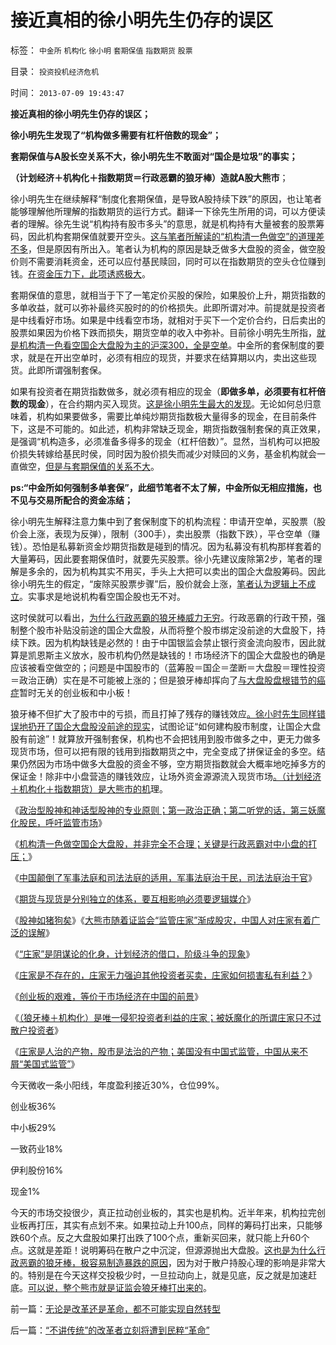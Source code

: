 # 接近真相的徐小明先生仍存的误区

标签： `中金所` `机构化` `徐小明` `套期保值` `指数期货` `股票` 

目录： `投资投机经济危机`

时间： `2013-07-09 19:43:47`

**接近真相的徐小明先生仍存的误区；**

**徐小明先生发现了“机构做多需要有杠杆倍数的现金”；**

**套期保值与A股长空关系不大，徐小明先生不敢面对“国企是垃圾”的事实；**

**（计划经济＋机构化＋指数期货＝行政恶霸的狼牙棒）造就A股大熊市**；

徐小明先生在继续解释“制度化套期保值，是导致A股持续下跌”的原因，也让笔者能够理解他所理解的指数期货的运行方式。翻译一下徐先生所用的词，可以方便读者的理解。徐先生说“机构持有股市多头”的意思，就是机构持有大量被套的股票筹码，因此机构套期保值就要开空头。[这与笔者所解读的“机构清一色做空”的道理差不多](../../../2012/12/11/基金年末砸盘是基金经理自利的理性行为.md)，但是原因有所出入。笔者认为机构的原因是缺乏做多大盘股的资金，做空股价则不需要消耗资金，还可以应付基民赎回，同时可以在指数期货的空头仓位赚到钱。[在资金压力下，此项诱惑极大](../../../2012/11/27/指数期货证伪了对散户的妖魔化之“散户市”.md)。

套期保值的意思，就相当于下了一笔定价买股的保险，如果股价上升，期货指数的多单收益，就可以弥补最终买股时的的价格损失。此即所谓对冲。前提就是投资者是中线看好市场。如果是中线看空市场，就相对于买下一个定价合约，日后卖出的股票如果因为价格下跌而损失，期货空单的收入中弥补。目前徐小明先生所指，[就是机构清一色看空国企大盘股为主的沪深300，全是空单](../../../2013/4/8/股市中的机构化，实体经济中的国进民退，何其相似？.md)。中金所的套保制度的要求，就是在开出空单时，必须有相应的现货，并要求在结算期以内，卖出这些现货。此即所谓强制套保。

如果有投资者在期货指数做多，就必须有相应的现金（**即做多单，必须要有杠杆倍数的现金**），在合约期内买入现货。[这是徐小明先生最大的发现](../../../2013/6/25/做人当如徐小明，诸股神如豚犬矣.md)。无论如何总归意味着，机构如果要做多，需要比单纯炒期货指数极大量得多的现金，在目前条件下，这是不可能的。如此述，机构非常缺乏现金，期货指数强制套保的真正效果，是强调“机构造多，必须准备多得多的现金（杠杆倍数）”。显然，当机构可以把股价损失转嫁给基民时侯，同时因为股价损失而减少对赎回的义务，基金机构就会一直做空，[但是与套期保值的关系不大](../../../2013/6/24/指数期货的任何规定，不可能单独造成A股的多空动力；.md)。

**ps:“中金所如何强制多单套保”，此细节笔者不太了解，中金所似无相应措施，也不见与交易所配合的资金冻结；**

徐小明先生解释注意力集中到了套保制度下的机构流程：申请开空单，买股票（股价会上涨，表现为反弹），限制（300手），卖出股票（指数下跌），平仓空单（赚钱）。恐怕是私募新资金炒期货指数是碰到的情况。因为私募没有机构那样套着的大量筹码，因此要套期保值时，就要先买股票。徐小先建议废除第2步，笔者的理解是多余的，因为机构其实不用买，手头上大把可以卖出的国企大盘股筹码。因此徐小明先生的假定，“废除买股票步骤”后，股价就会上涨，[笔者认为逻辑上不成立](../../../2013/7/2/徐小明先生错误地把国企大盘股下跌归咎指数期货；.md)。实事求是地说机构看空国企股也无不对。

这时侯就可以看出，[为什么行政恶霸的狼牙棒威力无穷](../../../2013/6/24/将行政恶霸送军事法庭！什么是军事法庭？.md)。行政恶霸的行政干预，强制整个股市补贴没前途的国企大盘股，从而将整个股市绑定没前途的大盘股下，持续下跌。因为机构缺钱是必然的！由于中国银监会禁止银行资金流向股市，因此就算是凯恩斯主义放水，股市机构仍然是缺钱的！市场经济下的国企大盘股也的确是应该被看空做空的；问题是中国股市的（蓝筹股＝国企＝垄断＝大盘股＝理性投资＝政治正确）实在是不可能被上涨的；但是狼牙棒却挥向了[与大盘股盘根错节的癌症](../../../2011/1/18/大象有癌症，小猴扛大旗!.md)暂时无关的创业板和中小板！

狼牙棒不但扩大了股市中的亏损，而且打掉了残存的赚钱效应[。徐小时先生同样错误地扔开了国企大盘股没前途的现实](../../../2013/7/3/匿名能够实话实说，很支持温李二总理的“冷”政策.md)，试图论证“如何建构股市制度，让国企大盘股有前途”！就算放开强制套保，机构也不会把钱用到股市做多之中，更无力做多现货市场，但可以把有限的钱用到指数期货之中，完全变成了拼保证金的多空。结果仍然因为市场中做多大盘股的资金不够，空方期货指数就会大概率地吃掉多方的保证金！除非中小盘营造的赚钱效应，让场外资金源源流入现货市场[。（计划经济＋机构化＋指数期货）是大熊市的机](../../../2013/6/20/只有行政垄断的机构化，指数期货才能清一色做空；.md)理。

《[政治型股神和神话型股神的专业原则；第一政治正确；第二听党的话，第三妖魔化股民，呼吁监管市场](../../../2013/6/18/职业股神的四大专业原则；.md)》

《[机构清一色做空国企大盘股，并非完全不合理；关键是行政恶霸对中小盘的打压；](../../../2013/6/20/只有行政垄断的机构化，指数期货才能清一色做空；.md)》

《[中国颠倒了军事法庭和司法法庭的适用，军事法庭治于民，司法法庭治于官](../../../2013/6/24/将行政恶霸送军事法庭！什么是军事法庭？.md)》

《[期货与现货是分别独立的体系，要互相影响必须要逻辑媒介](../../../2013/6/24/指数期货的任何规定，不可能单独造成A股的多空动力；.md)》

《[股神如猪狗矣](../../../2013/6/25/做人当如徐小明，诸股神如豚犬矣.md)》《[大熊市随着证监会“监管庄家”渐成股灾，中国人对庄家有着广泛的误解](../../../2013/6/26/庄家是熊市的镇静剂，暴跌的救心丹，熊牛过渡的媒人.md)》

《[“庄家”是阴谋论的化身，计划经济的借口，阶级斗争的现象](../../../2013/6/27/“庄家”是阴谋论的化身，计划经济的借口，阶级斗争的现象.md)》

《[庄家是不存在的，庄家无力强迫其他投资者买卖，庄家如何损害私有利益？](../../../2013/7/1/庄家不存在，“庄家现象”无损他人.md)》

《[创业板的艰难，等价于市场经济在中国的前景](../../../2013/7/5/创业板的艰难，等价于市场经济在中国的前景.md)》

《[（狼牙棒＋机构化）是唯一侵犯投资者利益的庄家；被妖魔化的所谓庄家只不过散户投资者](../../../2013/7/4/神奇国度的股市的庄家的真相.md)》

《[庄家是人治的产物，股市是法治的产物；美国没有中国式监管，中国从来不屑“美国式监管”](../../../2013/7/8/庄家是人治的产物，股市是法治的产物.md)》

今天微收一条小阳线，年度盈利接近30%，仓位99%。

创业板36%

中小板29%

一致药业18%

伊利股份16%

现金1%

今天的市场交投很少，真正拉动创业板的，其实也是机构。近半年来，机构拉完创业板再打压，其实有点划不来。如果拉动上升100点，同样的筹码打出来，只能够跌60个点。反之大盘股如果打出跌了100个点，重新买回来，就只能上升60个点。这就是差距！说明筹码在散户之中沉淀，但源源抛出大盘股。[这也是为什么行政恶霸的狼牙棒，极容易制造暴跌的原因](../../../2013/6/8/股市分析的国家标准和监管.md)，因为对于散户持股心理的影响是非常大的。特别是在今天这样交投极少时，一旦拉动向上，就是见底，反之就是加速赶底。[可以说，整个熊市就是证监会狼牙棒打出来的](../../../2012/1/5/证监会政策过度令A股熊遍全球.md)。



前一篇：[无论是改革还是革命，都不可能实现自然转型](../../../2013/7/9/无论是改革还是革命，都不可能实现自然转型.md)

后一篇：[“不讲传统”的改革者立刻将遭到民粹“革命”](../../../2013/7/10/“不讲传统”的改革者立刻将遭到民粹“革命”.md)